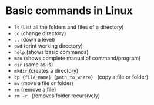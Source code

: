 # Basic commands in Linux 
- `ls` (List all the folders and files of a directory)
- `cd` (change directory)
 - `..` (down a level)
- `pwd` (print working directory)
- `help` (shows basic commands)
- `man` (shows complete manual of command/program)
- `dir` (same as ls)
- `mkdir`  (creates a directory)
- `cp {file_name} {path_to_where} ` (copy a file or folder)
- `mv` (move a file or folder)
- `rm` (remove a file)
 - `rm -r ` (removes folder recursively)
 

